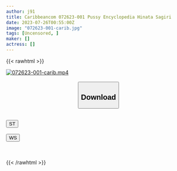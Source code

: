 ```yaml
---
author: j91
title: Caribbeancom 072623-001 Pussy Encyclopedia Hinata Sagiri
date: 2023-07-26T00:55:00Z
image: "072623-001-carib.jpg"
tags: [Uncensored, ]
maker: []
actress: []
---
```



{{< rawhtml >}}

<div class="video" data-videoid="94PD9zMrvBT9zO">
    <a href="javascript:;">
        <img src="https://my.j91.asia/posts/072623-001-carib/072623-001-carib.jpg" width="WIDTH" height="HEIGHT" alt="072623-001-carib.mp4" loading="lazy">
    </a>
</div>

<script type="text/javascript" src="https://j91.asia/asset/on-demand-st.js"></script>

<br>
  <link rel="stylesheet" href="https://j91.asia/asset/bs5.css">
  
  <center>
  <button class="btn btn-primary" type="button" data-bs-toggle="collapse" data-bs-target=".multi-collapse" aria-expanded="false" aria-controls="multiCollapseExample1 multiCollapseExample2"><h2>Download</h2></button></center>
</p>
<div class="row">
  <div class="col">
    <div class="collapse multi-collapse" id="multiCollapseExample1">
      <div class="card card-body">
	      	      <br>
<div class="buttons">  
<a href="https://streamtape.to/v/94PD9zMrvBT9zO"><button class="btn-hover color-3"><i class="fa fa-download"></i> ST</button></a></div>
    </div>
  </div>
</div>
  <div class="col">
    <div class="collapse multi-collapse" id="multiCollapseExample2">
      <div class="card card-body">
	      <br>
<div class="buttons">
    <a href="https://wolfstream.tv/lzyxfc7cuu3u.html"><button class="btn-hover color-9"><i class="fa fa-download"></i> WS</button></a></div>
<br><br>
      </div>
    </div>
  </div>
</div>

{{< /rawhtml >}}